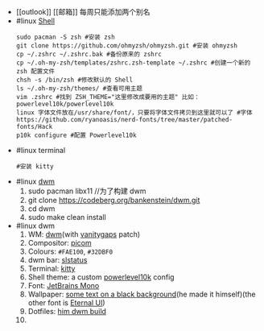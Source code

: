 - [[outlook]] [[邮箱]] 每周只能添加两个别名
- #linux [Shell](https://blog.51cto.com/u_6364219/4920283)
  ```
  sudo pacman -S zsh #安装 zsh
  git clone https://github.com/ohmyzsh/ohmyzsh.git #安装 ohmyzsh
  cp ~/.zshrc ~/.zshrc.bak #备份原来的 zshrc
  cp ~/.oh-my-zsh/templates/zshrc.zsh-template ~/.zshrc #创建一个新的 zsh 配置文件
  chsh -s /bin/zsh #修改默认的 Shell
  ls ~/.oh-my-zsh/themes/ #查看可用主题
  vim .zshrc #找到 ZSH_THEME="这里修改成要用的主题" 比如：powerlevel10k/powerlevel10k
  linux 字体文件放在/usr/share/font/，只要将字体文件拷贝到这里就可以了 #字体 https://github.com/ryanoasis/nerd-fonts/tree/master/patched-fonts/Hack
  p10k configure #配置 Powerlevel10k
  ```
- #linux terminal  
  ```
  #安装 kitty
  ```
- #linux [dwm](https://codeberg.org/bankenstein/dwm)  
  1. sudo pacman libx11 //为了构建 dwm
  2. git clone https://codeberg.org/bankenstein/dwm.git
  3. cd dwm
  4. sudo make clean install
- #linux dwm  
  1. WM: [dwm](https://dwm.suckless.org/)(with [vanitygaps](https://dwm.suckless.org/patches/vanitygaps/) patch)
  2. Compositor: [picom](https://aur.archlinux.org/packages/picom-jonaburg-git)
  3. Colours: `#FAE100`, `#32DBF0`
  4. dwm bar: [slstatus](https://github.com/drkhsh/slstatus)
  5. Terminal: [kitty](https://wiki.archlinux.org/title/Kitty)
  6. Shell theme: a custom [powerlevel10k](https://github.com/romkatv/powerlevel10k) config
  7. Font: [JetBrains Mono](https://www.jetbrains.com/lp/mono/)
  8. Wallpaper: [some text on a black background](https://imgur.com/14AnL7O)(he made it himself)(the other font is [Eternal UI](https://www.cufonfonts.com/font/eternal-ui))
  9. Dotfiles: [him dwm build](https://codeberg.org/bankenstein/dwm)
  10.
